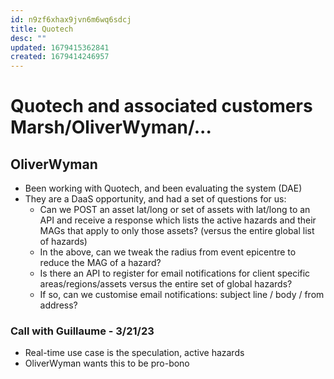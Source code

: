 ```yaml
---
id: n9zf6xhax9jvn6m6wq6sdcj
title: Quotech
desc: ""
updated: 1679415362841
created: 1679414246957
---
```


# Quotech and associated customers Marsh/OliverWyman/...

## OliverWyman

- Been working with Quotech, and been evaluating the system (DAE)
- They are a DaaS opportunity, and had a set of questions for us:
  - Can we POST an asset lat/long or set of assets with lat/long to an API and receive a response which lists the active hazards and their MAGs that apply to only those assets? (versus the entire global list of hazards)
  - In the above, can we tweak the radius from event epicentre to reduce the MAG of a hazard?
  - Is there an API to register for email notifications for client specific areas/regions/assets versus the entire set of global hazards?
  - If so, can we customise email notifications: subject line / body / from address?

### Call with Guillaume - 3/21/23

- Real-time use case is the speculation, active hazards
- OliverWyman wants this to be pro-bono
